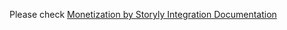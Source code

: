 Please check [Monetization by Storyly Integration Documentation](https://integration.storyly.io/monetization-react-native/quick-start.html)